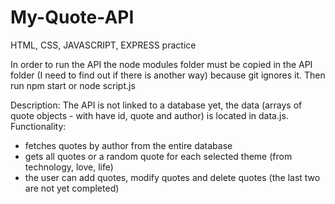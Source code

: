 # My-Quote-API
HTML, CSS, JAVASCRIPT, EXPRESS practice

In order to run the API the node modules folder must be copied in the API folder (I need to find out if there is another way) because git ignores it. 
Then run npm start or node script.js

Description: 
The API is not linked to a database yet, the data (arrays of quote objects - with have id, quote and author) is located in data.js.
Functionality:
  - fetches quotes by author from the entire database 
  - gets all quotes or a random quote for each selected theme (from technology, love, life) 
  - the user can add quotes, modify quotes and delete quotes (the last two are not yet completed)

